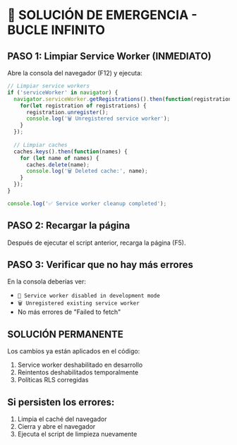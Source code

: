 # 🚨 SOLUCIÓN DE EMERGENCIA - BUCLE INFINITO

## PASO 1: Limpiar Service Worker (INMEDIATO)
Abre la consola del navegador (F12) y ejecuta:

```javascript
// Limpiar service workers
if ('serviceWorker' in navigator) {
  navigator.serviceWorker.getRegistrations().then(function(registrations) {
    for(let registration of registrations) {
      registration.unregister();
      console.log('🗑️ Unregistered service worker');
    }
  });
  
  // Limpiar caches
  caches.keys().then(function(names) {
    for (let name of names) {
      caches.delete(name);
      console.log('🗑️ Deleted cache:', name);
    }
  });
}

console.log('✅ Service worker cleanup completed');
```

## PASO 2: Recargar la página
Después de ejecutar el script anterior, recarga la página (F5).

## PASO 3: Verificar que no hay más errores
En la consola deberías ver:
- `🔧 Service worker disabled in development mode`
- `🗑️ Unregistered existing service worker`
- No más errores de "Failed to fetch"

## SOLUCIÓN PERMANENTE
Los cambios ya están aplicados en el código:
1. Service worker deshabilitado en desarrollo
2. Reintentos deshabilitados temporalmente
3. Políticas RLS corregidas

## Si persisten los errores:
1. Limpia el caché del navegador
2. Cierra y abre el navegador
3. Ejecuta el script de limpieza nuevamente
